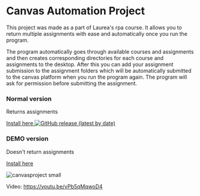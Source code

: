 # Canvas Automation Project

This project was made as a part of Laurea's rpa course. It allows you to return multiple assignments with ease and automatically once you run the program.

The program automatically goes through available courses and assignments and then creates corresponding directories for each course and assignments to the desktop. After this you can add your assignment submission to the assignment folders which will be automatically submitted to the canvas platform when you run the program again. The program will ask for permission before submitting the assignment.
 







### Normal version

Returns assignments

[Install here ![GitHub release (latest by date)](https://img.shields.io/github/v/release/Shoutcape/Canvas_Automation_Project?label=latest%20release) ](https://github.com/shoutcape/Canvas_Automation_Project/releases/tag/v1.1)


### DEMO version

Doesn't return assignments

[Install here]([https://github.com/shoutcape/Canvas_Automation_Project/releases/tag/v1.0](https://github.com/shoutcape/Canvas_Automation_Project/releases/tag/V.1.0))


![canvasproject small](https://github.com/shoutcape/Canvas_Automation_Project/assets/74509593/c62bcef6-ca66-4ddd-9cae-01d7c4f71b10)

Video: https://youtu.be/vPb5qMqwoD4

